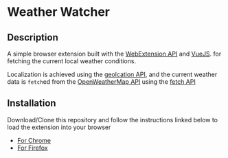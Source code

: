 Weather Watcher
==========================================================

## Description
A simple browser extension built with the [WebExtension API](https://developer.mozilla.org/en-US/Add-ons/WebExtensions) and [VueJS](https://vuejs.org/).
for fetching the current local weather conditions.

Localization is achieved using the [geolcation API](https://developer.mozilla.org/en-US/docs/Web/API/Geolocation), and the current weather data is `fetch`ed from the [OpenWeatherMap API](https://www.openweathermap.org/api) using the [fetch API](https://developer.mozilla.org/en/docs/Web/API/Fetch_API)

## Installation

Download/Clone this repository and  follow the instructions linked below to load the extension into your browser
* [For Chrome](https://developer.chrome.com/extensions/getstarted#unpacked)
* [For Firefox](https://developer.mozilla.org/en-US/Add-ons/WebExtensions/Temporary_Installation_in_Firefox)